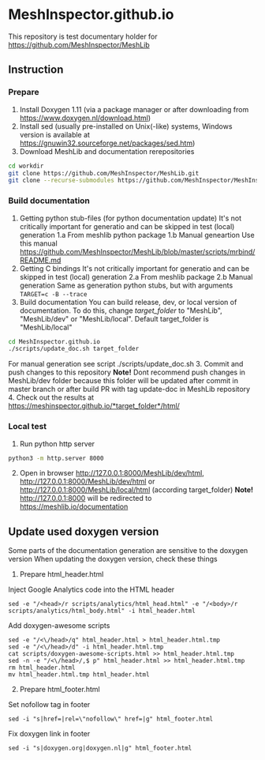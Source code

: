 # MeshInspector.github.io
This repository is test documentary holder for https://github.com/MeshInspector/MeshLib

## Instruction

### Prepare
1. Install Doxygen 1.11 (via a package manager or after downloading from https://www.doxygen.nl/download.html)
2. Install sed (usually pre-installed on Unix(-like) systems, Windows version is available at https://gnuwin32.sourceforge.net/packages/sed.htm)
3. Download MeshLib and documentation rerepositories
```bash
cd workdir
git clone https://github.com/MeshInspector/MeshLib.git
git clone --recurse-submodules https://github.com/MeshInspector/MeshInspector.github.io.git
```

### Build documentation
1. Getting python stub-files (for python documentation update)
It's not critically important for generatio and can be skipped in test (local) generation
1.a From meshlib python package
1.b Manual geneartion
Use this manual https://github.com/MeshInspector/MeshLib/blob/master/scripts/mrbind/README.md
2. Getting C bindings
It's not critically important for generatio and can be skipped in test (local) generation
2.a From meshlib package
2.b Manual generation
Same as generation python stubs, but with arguments ```TARGET=c -B --trace```
3. Build documentation
You can build release, dev, or local version of documentation. To do this, change *target_folder* to "MeshLib", "MeshLib/dev" or "MeshLib/local". Default target_folder is "MeshLib/local"
```bash
cd MeshInspector.github.io
./scripts/update_doc.sh target_folder
```
For manual generation see script ./scripts/update_doc.sh
3. Commit and push changes to this repository
**Note!** Dont recommend push changes in MeshLib/dev folder because this folder will be updated after commit in master branch or after build PR with tag update-doc in MeshLib repository
4. Check out the results at https://meshinspector.github.io/*target_folder*/html/

### Local test
1. Run python http server
```bash
python3 -m http.server 8000
```
2. Open in browser http://127.0.0.1:8000/MeshLib/dev/html, http://127.0.0.1:8000/MeshLib/dev/html or http://127.0.0.1:8000/MeshLib/local/html (according target_folder)
**Note!** http://127.0.0.1:8000 will be redirected to https://meshlib.io/documentation


## Update used doxygen version
Some parts of the documentation generation are sensitive to the doxygen version
When updating the doxygen version, check these things

1. Prepare html_header.html

Inject Google Analytics code into the HTML header
```
sed -e "/<head>/r scripts/analytics/html_head.html" -e "/<body>/r scripts/analytics/html_body.html" -i html_header.html
```

Add doxygen-awesome scripts
```
sed -e "/<\/head>/q" html_header.html > html_header.html.tmp
sed -e "/<\/head>/d" -i html_header.html.tmp
cat scripts/doxygen-awesome-scripts.html >> html_header.html.tmp
sed -n -e "/<\/head>/,$ p" html_header.html >> html_header.html.tmp
rm html_header.html
mv html_header.html.tmp html_header.html
```

2. Prepare html_footer.html

Set nofollow tag in footer
```
sed -i "s|href=|rel=\"nofollow\" href=|g" html_footer.html
```

Fix doxygen link in footer
```
sed -i "s|doxygen.org|doxygen.nl|g" html_footer.html
```